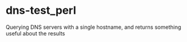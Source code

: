dns-test_perl
=============

Querying DNS servers with a single hostname, and returns something useful about the results